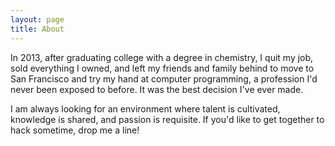 ```yaml
---
layout: page
title: About
---
```


In 2013, after graduating college with a degree in chemistry, I quit my job, sold everything I owned, and left my friends and family behind to move to San Francisco and try my hand at computer programming, a profession I'd never been exposed to before. It was the best decision I've ever made.

I am always looking for an environment where talent is cultivated, knowledge is shared, and passion is requisite.  If you'd like to get together to hack sometime, drop me a line!
